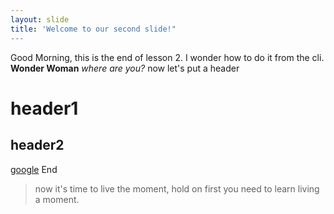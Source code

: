 ```yaml
---
layout: slide
title: 'Welcome to our second slide!"
---
```

Good Morning, this is the end of lesson 2. I wonder how to do it from the cli. 
**Wonder Woman** *where are you?* now let's put a header
# header1
## header2
[google](http://google.com)
End
> now it's time to live the moment,
> hold on first you need to learn living a moment.
